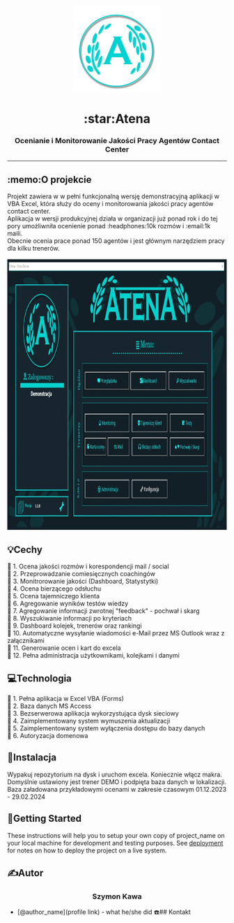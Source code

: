 <div align="center">
<img width=200px height=200px src="https://github.com/CodeCup7/Atena-Excel-Full/blob/main/Logo.png" alt="Project logo">
</div>

<h1 align="center">:star:Atena</h1>
<h3 align="center">Ocenianie i Monitorowanie Jakości Pracy Agentów Contact Center</h3> 
<hr />

<div align="left">
	<h2>:memo:O projekcie</h2>
 	Projekt zawiera w w pełni funkcjonalną wersję demonstracyjną aplikacji w VBA Excel, która służy do oceny i monitorowania jakości pracy agentów contact center. 
	<br>Aplikacja w wersji produkcyjnej działa w organizacji już ponad rok i do tej pory umożliwniła ocenienie ponad :headphones:10k rozmów i :email:1k maili. 
	<br>Obecnie ocenia prace ponad 150 agentów i jest głównym narzędziem pracy dla kilku trenerów.
</div>
<br>
<div align="center">
 <img width=1381px height=620px src="https://github.com/CodeCup7/Atena-Excel-Full/blob/main/assets/rateCC.gif">
</div>

## :bulb:Cechy

:diamond_shape_with_a_dot_inside: 1. Ocena jakości rozmów i korespondencji mail / social
<br>:diamond_shape_with_a_dot_inside: 2. Przeprowadzanie comiesięcznych coachingów
<br>:diamond_shape_with_a_dot_inside: 3. Monitrorowanie jakości (Dashboard, Statystytki)
<br>:diamond_shape_with_a_dot_inside: 4. Ocena bierzącego odsłuchu
<br>:diamond_shape_with_a_dot_inside: 5. Ocena tajemniczego klienta
<br>:diamond_shape_with_a_dot_inside: 6. Agregowanie wyników testów wiedzy
<br>:diamond_shape_with_a_dot_inside: 7. Agregowanie informacji zwrotnej "feedback" - pochwał i skarg
<br>:diamond_shape_with_a_dot_inside: 8. Wyszukiwanie informacji po kryteriach
<br>:diamond_shape_with_a_dot_inside: 9. Dashboard kolejek, trenerów oraz rankingi
<br>:diamond_shape_with_a_dot_inside: 10. Automatyczne wysyłanie wiadomości e-Mail przez MS Outlook wraz z załącznikami
<br>:diamond_shape_with_a_dot_inside: 11. Generowanie ocen i kart do excela 
<br>:diamond_shape_with_a_dot_inside: 12. Pełna administracja użytkownikami, kolejkami i danymi

## :computer:Technologia
:small_blue_diamond: 1. Pełna aplikacja w Excel VBA (Forms)
<br>:small_blue_diamond: 2. Baza danych MS Access
<br>:small_blue_diamond: 3. Bezserwerowa aplikacja wykorzystująca dysk sieciowy
<br>:small_blue_diamond: 4. Zaimplementowany system wymuszenia aktualizacji
<br>:small_blue_diamond: 5. Zaimplementowany system wyłączenia dostępu do bazy danych
<br>:small_blue_diamond: 6. Autoryzacja domenowa

## :rocket:Instalacja

Wypakuj repozytorium na dysk i uruchom excela. Koniecznie włącz makra. Domyślnie ustawiony jest trener DEMO i podpięta baza danych w lokalizacji. Baza załadowana przykładowymi ocenami w zakresie czasowym 01.12.2023 - 29.02.2024

## 🏁Getting Started

These instructions will help you to setup your own copy of project_name on your local machine for development and testing purposes. See [deployment](#Deployment) for notes on how to deploy the project on a live system.


## ✍️Autor
<h3 align="center">Szymon Kawa</h3> 

-   [@author_name](profile link) - what he/she did
:telephone:## Kontakt



